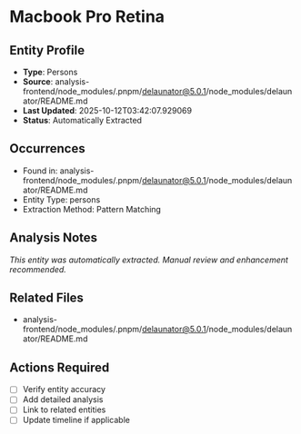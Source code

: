 # Macbook Pro Retina

## Entity Profile
- **Type**: Persons
- **Source**: analysis-frontend/node_modules/.pnpm/delaunator@5.0.1/node_modules/delaunator/README.md
- **Last Updated**: 2025-10-12T03:42:07.929069
- **Status**: Automatically Extracted

## Occurrences
- Found in: analysis-frontend/node_modules/.pnpm/delaunator@5.0.1/node_modules/delaunator/README.md
- Entity Type: persons
- Extraction Method: Pattern Matching

## Analysis Notes
*This entity was automatically extracted. Manual review and enhancement recommended.*

## Related Files
- analysis-frontend/node_modules/.pnpm/delaunator@5.0.1/node_modules/delaunator/README.md

## Actions Required
- [ ] Verify entity accuracy
- [ ] Add detailed analysis
- [ ] Link to related entities
- [ ] Update timeline if applicable
